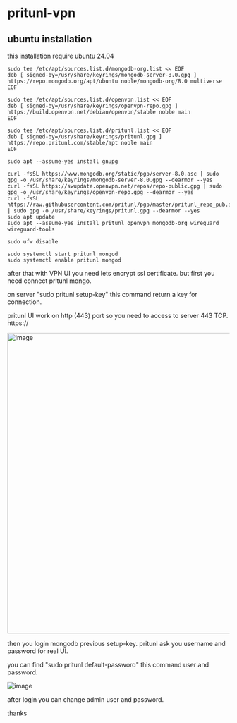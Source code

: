 # pritunl-vpn

## ubuntu installation

this installation require ubuntu 24.04

```
sudo tee /etc/apt/sources.list.d/mongodb-org.list << EOF
deb [ signed-by=/usr/share/keyrings/mongodb-server-8.0.gpg ] https://repo.mongodb.org/apt/ubuntu noble/mongodb-org/8.0 multiverse
EOF

sudo tee /etc/apt/sources.list.d/openvpn.list << EOF
deb [ signed-by=/usr/share/keyrings/openvpn-repo.gpg ] https://build.openvpn.net/debian/openvpn/stable noble main
EOF

sudo tee /etc/apt/sources.list.d/pritunl.list << EOF
deb [ signed-by=/usr/share/keyrings/pritunl.gpg ] https://repo.pritunl.com/stable/apt noble main
EOF

sudo apt --assume-yes install gnupg

curl -fsSL https://www.mongodb.org/static/pgp/server-8.0.asc | sudo gpg -o /usr/share/keyrings/mongodb-server-8.0.gpg --dearmor --yes
curl -fsSL https://swupdate.openvpn.net/repos/repo-public.gpg | sudo gpg -o /usr/share/keyrings/openvpn-repo.gpg --dearmor --yes
curl -fsSL https://raw.githubusercontent.com/pritunl/pgp/master/pritunl_repo_pub.asc | sudo gpg -o /usr/share/keyrings/pritunl.gpg --dearmor --yes
sudo apt update
sudo apt --assume-yes install pritunl openvpn mongodb-org wireguard wireguard-tools

sudo ufw disable

sudo systemctl start pritunl mongod
sudo systemctl enable pritunl mongod
```

after that with VPN UI you need lets encrypt ssl certificate. but first you need connect pritunl mongo. 

on server "sudo pritunl setup-key" this command return a key for connection.

pritunl UI work on http (443) port so you need to access to server 443 TCP. https://<server-ip>

<img width="682" alt="image" src="https://github.com/user-attachments/assets/fde1fc8b-dbc7-4ae9-b925-baa406d8c897" />

then you login mongodb previous setup-key. pritunl ask you username and password for real UI.

you can find "sudo pritunl default-password" this command user and password. 


![image](https://github.com/user-attachments/assets/b37813a6-0476-483c-a500-118fdb7b431b)

after login you can change admin user and password. 


thanks



